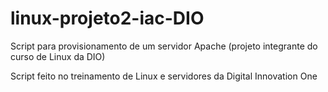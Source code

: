 # linux-projeto2-iac-DIO
Script para provisionamento de um servidor Apache (projeto integrante do curso de Linux da DIO)

Script feito no treinamento de Linux e servidores da Digital Innovation One
